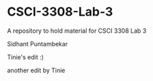 # CSCI-3308-Lab-3
A repository to hold material for CSCI 3308 Lab 3

Sidhant Puntambekar

Tinie's edit :)

another edit by Tinie
